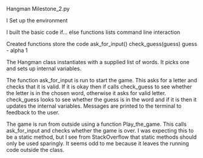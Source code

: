 Hangman Milestone_2.py 

I Set up the environment

I built the basic code
    if... else
    functions
    lists
    command line interaction


Created functions store the code
    ask_for_input()
    check_guess(guess)
        guess - alpha 1

The Hangman class instantiates with a supplied list of words. It picks one and sets up internal variables. 

The function ask_for_input is run to start the game. This asks for a letter and checks that it is valid. 
If it is okay then if calls check_guess to see whether the letter is in the chosen word, otherwise it asks for valid letter.
check_guess looks to see whether the guess is in the word and if it is then it updates the internal variables. Messages are printed to the terminal to feedback to the user. 

The game is run from outside using a function Play_the_game. This calls ask_for_input and checks whether the game is over. 
I was expecting this to be a static method, but I see from StackOverflow that static methods should only be used sparingly. It seems odd to me because it leaves the running code outside the class.



